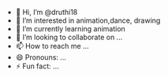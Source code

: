 - 👋 Hi, I’m @druthi18
- 👀 I’m interested in animation,dance, drawing
- 🌱 I’m currently learning animation
- 💞️ I’m looking to collaborate on ...
- 📫 How to reach me ...
- 😄 Pronouns: ...
- ⚡ Fun fact: ...

<!---
druthi18/druthi18 is a ✨ special ✨ repository because its `README.md` (this file) appears on your GitHub profile.
You can click the Preview link to take a look at your changes.
--->
